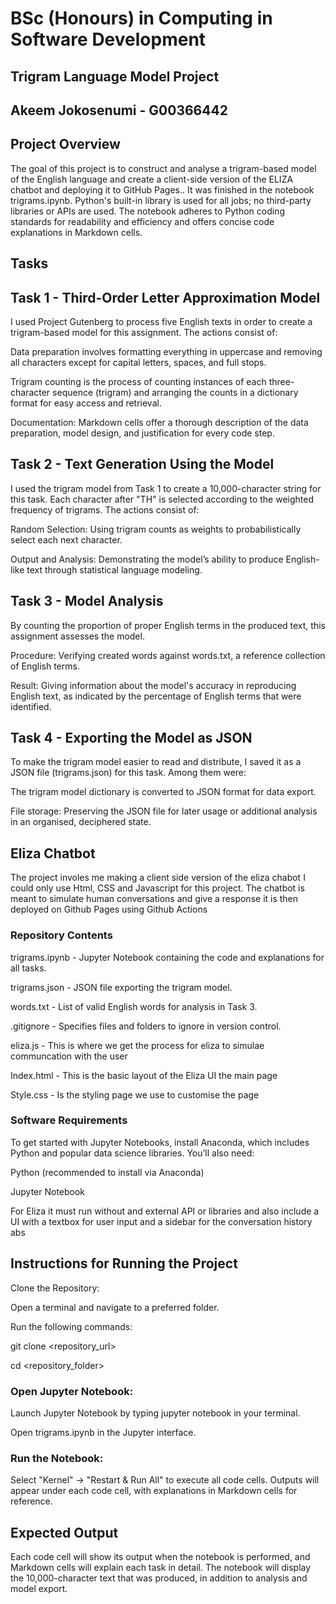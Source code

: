 # BSc (Honours) in Computing in Software Development

## Trigram Language Model Project

## Akeem Jokosenumi - G00366442

## Project Overview
The goal of this project is to construct and analyse a trigram-based model of the English language and  create a client-side version of the ELIZA chatbot and deploying it to GitHub Pages.. It was finished in the notebook trigrams.ipynb. Python's built-in library is used for all jobs; no third-party libraries or APIs are used. The notebook adheres to Python coding standards for readability and efficiency and offers concise code explanations in Markdown cells.


## Tasks
## Task 1 - Third-Order Letter Approximation Model

I used Project Gutenberg to process five English texts in order to create a trigram-based model for this assignment. The actions consist of:

Data preparation involves formatting everything in uppercase and removing all characters except for capital letters, spaces, and full stops.

Trigram counting is the process of counting instances of each three-character sequence (trigram) and arranging the counts in a dictionary format for easy access and retrieval.

Documentation: Markdown cells offer a thorough description of the data preparation, model design, and justification for every code step.

## Task 2 - Text Generation Using the Model

I used the trigram model from Task 1 to create a 10,000-character string for this task. Each character after "TH" is selected according to the weighted frequency of trigrams. The actions consist of:

Random Selection: Using trigram counts as weights to probabilistically select each next character.

Output and Analysis: Demonstrating the model’s ability to produce English-like text through statistical language modeling.


## Task 3 - Model Analysis
By counting the proportion of proper English terms in the produced text, this assignment assesses the model.

Procedure: Verifying created words against words.txt, a reference collection of English terms.

Result: Giving information about the model's accuracy in reproducing English text, as indicated by the percentage of English terms that were identified.

## Task 4 - Exporting the Model as JSON
To make the trigram model easier to read and distribute, I saved it as a JSON file (trigrams.json) for this task. Among them were:

The trigram model dictionary is converted to JSON format for data export.

File storage: Preserving the JSON file for later usage or additional analysis in an organised, deciphered state.

## Eliza Chatbot
The project involes me making a client side version of the eliza chabot I could only use Html, CSS and Javascript for this project. The chatbot is meant to simulate human conversations and give a response it is then deployed on Github Pages using Github Actions

### Repository Contents
trigrams.ipynb - Jupyter Notebook containing the code and explanations for all tasks.

trigrams.json - JSON file exporting the trigram model.

words.txt - List of valid English words for analysis in Task 3.

.gitignore - Specifies files and folders to ignore in version control.

eliza.js - This is where we get the process for eliza to simulae communcation with the user

Index.html - This is the basic layout of the Eliza UI the main page

Style.css - Is the styling page we use to customise the page

### Software Requirements
To get started with Jupyter Notebooks, install Anaconda, which includes Python and popular data science libraries. You’ll also need:

Python (recommended to install via Anaconda)

Jupyter Notebook

For Eliza it must run without and external API or libraries and also include a UI with a textbox for user input and a sidebar for the conversation history abs

## Instructions for Running the Project

Clone the Repository:

Open a terminal and navigate to a preferred folder.

Run the following commands:

git clone <repository_url>

cd <repository_folder>

### Open Jupyter Notebook:
Launch Jupyter Notebook by typing jupyter notebook in your terminal.

Open trigrams.ipynb in the Jupyter interface.

### Run the Notebook:
Select "Kernel" -> "Restart & Run All" to execute all code cells.
Outputs will appear under each code cell, with explanations in Markdown cells for reference.

## Expected Output
Each code cell will show its output when the notebook is performed, and Markdown cells will explain each task in detail. The notebook will display the 10,000-character text that was produced, in addition to analysis and model export.

